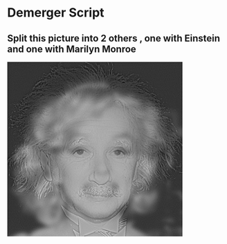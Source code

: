 # Demerger Script
## Split this picture into 2 others , one with Einstein and one with Marilyn Monroe
![Einstein-Marily](Einstein-Marilyn.png)
